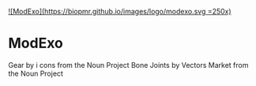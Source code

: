 [![ModExo](https://biopmr.github.io/images/logo/modexo.svg =250x)](https://biopmr.github.io/images/logo/modexo.svg)

# ModExo


Gear by i cons from the Noun Project
Bone Joints by Vectors Market from the Noun Project

